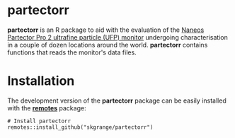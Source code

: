# **partectorr**

**partectorr** is an R package to aid with the evaluation of the [Naneos Partector Pro 2 ultrafine particle (UFP) monitor](https://www.naneos.ch/partector2.html) undergoing characterisation in a couple of dozen locations around the world. **partectorr** contains functions that reads the monitor's data files. 

# Installation

The development version of the **partectorr** package can be easily installed with the [**remotes**](https://github.com/r-lib/remotes) package: 

```
# Install partectorr
remotes::install_github("skgrange/partectorr")
```
